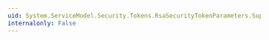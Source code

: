 ```yaml
---
uid: System.ServiceModel.Security.Tokens.RsaSecurityTokenParameters.SupportsClientAuthentication
internalonly: False
---
```

